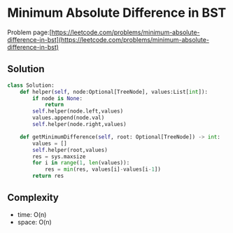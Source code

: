 # Minimum Absolute Difference in BST

Problem page:[https://leetcode.com/problems/minimum-absolute-difference-in-bst](https://leetcode.com/problems/minimum-absolute-difference-in-bst)

## Solution

```python
class Solution:
    def helper(self, node:Optional[TreeNode], values:List[int]):
        if node is None:
            return
        self.helper(node.left,values)
        values.append(node.val)
        self.helper(node.right,values)

    def getMinimumDifference(self, root: Optional[TreeNode]) -> int:
        values = []
        self.helper(root,values)
        res = sys.maxsize
        for i in range(1, len(values)):
            res = min(res, values[i]-values[i-1])
        return res
```

## Complexity

- time: O(n)
- space: O(n)
